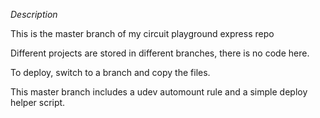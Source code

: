 _Description_

This is the master branch of my circuit playground express repo

Different projects are stored in different branches, there is no code here.

To deploy, switch to a branch and copy the files.

This master branch includes a udev automount rule and a simple deploy helper script.
